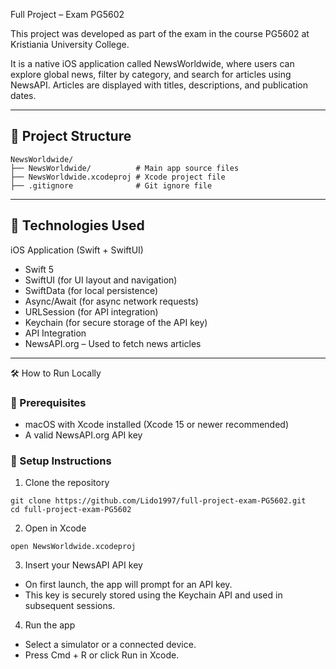 Full Project – Exam PG5602

This project was developed as part of the exam in the course PG5602 at Kristiania University College.

It is a native iOS application called NewsWorldwide, where users can explore global news, filter by category, and search for articles using NewsAPI. 
Articles are displayed with titles, descriptions, and publication dates.

---

## 📁 Project Structure
```
NewsWorldwide/
├── NewsWorldwide/          # Main app source files
├── NewsWorldwide.xcodeproj # Xcode project file
├── .gitignore              # Git ignore file
```

---

## 🚀 Technologies Used

iOS Application (Swift + SwiftUI)
- Swift 5
- SwiftUI (for UI layout and navigation)
- SwiftData (for local persistence)
- Async/Await (for async network requests)
- URLSession (for API integration)
- Keychain (for secure storage of the API key)
- API Integration
- NewsAPI.org – Used to fetch news articles

---

🛠️ How to Run Locally

### 🔹 Prerequisites
- macOS with Xcode installed (Xcode 15 or newer recommended)
- A valid NewsAPI.org API key

### 🔹 Setup Instructions
1. Clone the repository
```
git clone https://github.com/Lido1997/full-project-exam-PG5602.git
cd full-project-exam-PG5602
```

2. Open in Xcode
```
open NewsWorldwide.xcodeproj
```

3. Insert your NewsAPI API key
- On first launch, the app will prompt for an API key.
- This key is securely stored using the Keychain API and used in subsequent sessions.

4. Run the app
- Select a simulator or a connected device.
- Press Cmd + R or click Run in Xcode.
